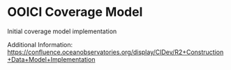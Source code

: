 OOICI Coverage Model
==============

Initial coverage model implementation

Additional Information: https://confluence.oceanobservatories.org/display/CIDev/R2+Construction+Data+Model+Implementation

